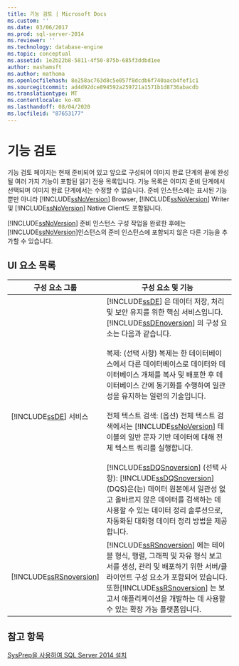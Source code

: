 ```yaml
---
title: 기능 검토 | Microsoft Docs
ms.custom: ''
ms.date: 03/06/2017
ms.prod: sql-server-2014
ms.reviewer: ''
ms.technology: database-engine
ms.topic: conceptual
ms.assetid: 1e2b22b8-5811-4f50-875b-685f3ddbd1ee
author: mashamsft
ms.author: mathoma
ms.openlocfilehash: 8e258ac763d8c5e057f8dcdb6f740aacb4fef1c1
ms.sourcegitcommit: ad4d92dce894592a259721a1571b1d8736abacdb
ms.translationtype: MT
ms.contentlocale: ko-KR
ms.lasthandoff: 08/04/2020
ms.locfileid: "87653177"
---
```

# <a name="feature-review"></a>기능 검토
  기능 검토 페이지는 현재 준비되어 있고 앞으로 구성되어 이미지 완료 단계의 끝에 완성될 여러 가지 기능이 포함된 읽기 전용 목록입니다. 기능 목록은 이미지 준비 단계에서 선택되며 이미지 완료 단계에서는 수정할 수 없습니다. 준비 인스턴스에는 표시된 기능뿐만 아니라 [!INCLUDE[ssNoVersion](../../includes/ssnoversion-md.md)] Browser, [!INCLUDE[ssNoVersion](../../includes/ssnoversion-md.md)] Writer 및 [!INCLUDE[ssNoVersion](../../includes/ssnoversion-md.md)] Native Client도 포함됩니다.  
  
 [!INCLUDE[ssNoVersion](../../includes/ssnoversion-md.md)] 준비 인스턴스 구성 작업을 완료한 후에는 [!INCLUDE[ssNoVersion](../../includes/ssnoversion-md.md)]인스턴스의 준비 인스턴스에 포함되지 않은 다른 기능을 추가할 수 있습니다.  
  
## <a name="ui-element-list"></a>UI 요소 목록  
  
|구성 요소 그룹|구성 요소 및 기능|  
|---------------------|-----------------------------|  
|[!INCLUDE[ssDE](../../includes/ssde-md.md)] 서비스|[!INCLUDE[ssDE](../../includes/ssde-md.md)] 은 데이터 저장, 처리 및 보안 유지를 위한 핵심 서비스입니다. [!INCLUDE[ssDEnoversion](../../includes/ssdenoversion-md.md)] 의 구성 요소는 다음과 같습니다.<br /><br /> 복제: (선택 사항) 복제는 한 데이터베이스에서 다른 데이터베이스로 데이터와 데이터베이스 개체를 복사 및 배포한 후 데이터베이스 간에 동기화를 수행하여 일관성을 유지하는 일련의 기술입니다.<br /><br /> 전체 텍스트 검색: (옵션) 전체 텍스트 검색에서는 [!INCLUDE[ssNoVersion](../../includes/ssnoversion-md.md)] 테이블의 일반 문자 기반 데이터에 대해 전체 텍스트 쿼리를 실행합니다.<br /><br /> [!INCLUDE[ssDQSnoversion](../../includes/ssdqsnoversion-md.md)] (선택 사항): [!INCLUDE[ssDQSnoversion](../../includes/ssdqsnoversion-md.md)](DQS)은(는) 데이터 원본에서 일관성 없고 올바르지 않은 데이터를 검색하는 데 사용할 수 있는 데이터 정리 솔루션으로, 자동화된 대화형 데이터 정리 방법을 제공합니다.|  
|[!INCLUDE[ssRSnoversion](../../includes/ssrsnoversion-md.md)]|[!INCLUDE[ssRSnoversion](../../includes/ssrsnoversion-md.md)] 에는 테이블 형식, 행렬, 그래픽 및 자유 형식 보고서를 생성, 관리 및 배포하기 위한 서버/클라이언트 구성 요소가 포함되어 있습니다. 또한[!INCLUDE[ssRSnoversion](../../includes/ssrsnoversion-md.md)] 는 보고서 애플리케이션을 개발하는 데 사용할 수 있는 확장 가능 플랫폼입니다.|  
  
## <a name="see-also"></a>참고 항목  
 [SysPrep을 사용하여 SQL Server 2014 설치](../../database-engine/install-windows/install-sql-server-using-sysprep.md)  
  
  
